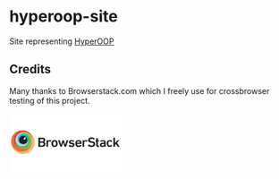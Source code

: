 # hyperoop-site
Site representing [HyperOOP](https://github.com/algebraic-brain/hyperoop)

## Credits

Many thanks to Browserstack.com which I freely use for crossbrowser testing of this project.

<a href="http://browserstack.com/"><img src="./browserstack-logo-600x315.png" width="200"/></a>
